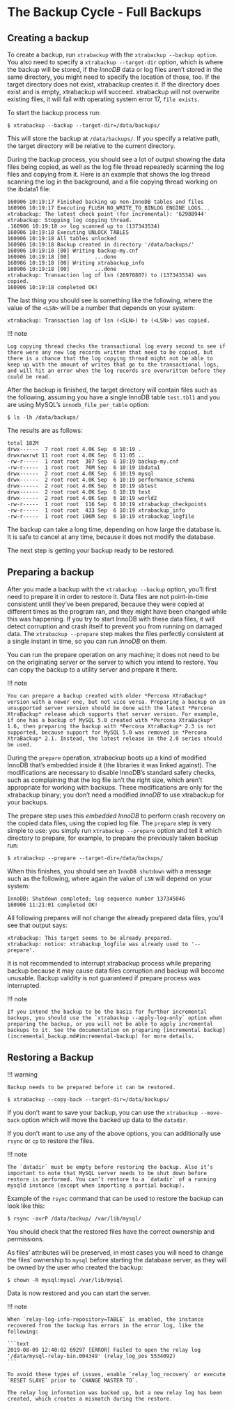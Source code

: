 # The Backup Cycle - Full Backups

## Creating a backup

To create a backup, run `xtrabackup` with the `xtrabackup --backup option`. You also need to specify a `xtrabackup --target-dir` option, which is where the backup will be stored, if the *InnoDB* data or log files aren’t stored in the same directory, you might need to specify the
location of those, too. If the target directory does not exist, xtrabackup
creates it. If the directory does exist and is empty, xtrabackup will
succeed. xtrabackup will not overwrite existing files, it will fail with
operating system error 17, `file exists`.

To start the backup process run:

```shell
$ xtrabackup --backup --target-dir=/data/backups/
```

This will store the backup at `/data/backups/`. If you specify a relative
path, the target directory will be relative to the current directory.

During the backup process, you should see a lot of output showing the data files
being copied, as well as the log file thread repeatedly scanning the log files
and copying from it. Here is an example that shows the log thread scanning the
log in the background, and a file copying thread working on the ibdata1
file:

```text
160906 10:19:17 Finished backing up non-InnoDB tables and files
160906 10:19:17 Executing FLUSH NO_WRITE_TO_BINLOG ENGINE LOGS...
xtrabackup: The latest check point (for incremental): '62988944'
xtrabackup: Stopping log copying thread.
.160906 10:19:18 >> log scanned up to (137343534)
160906 10:19:18 Executing UNLOCK TABLES
160906 10:19:18 All tables unlocked
160906 10:19:18 Backup created in directory '/data/backups/'
160906 10:19:18 [00] Writing backup-my.cnf
160906 10:19:18 [00]        ...done
160906 10:19:18 [00] Writing xtrabackup_info
160906 10:19:18 [00]        ...done
xtrabackup: Transaction log of lsn (26970807) to (137343534) was copied.
160906 10:19:18 completed OK!
```

The last thing you should see is something like the following, where the value
of the `<LSN>` will be a number that depends on your system:

```text
xtrabackup: Transaction log of lsn (<SLN>) to (<LSN>) was copied.
```

!!! note

    Log copying thread checks the transactional log every second to see if there were any new log records written that need to be copied, but there is a chance that the log copying thread might not be able to keep up with the amount of writes that go to the transactional logs, and will hit an error when the log records are overwritten before they could be read.

After the backup is finished, the target directory will contain files such as
the following, assuming you have a single InnoDB table `test.tbl1` and
you are using MySQL’s `innodb_file_per_table` option:

```shell
$ ls -lh /data/backups/
```
The results are as follows:
```text
total 182M
drwx------  7 root root 4.0K Sep  6 10:19 .
drwxrwxrwt 11 root root 4.0K Sep  6 11:05 ..
-rw-r-----  1 root root  387 Sep  6 10:19 backup-my.cnf
-rw-r-----  1 root root  76M Sep  6 10:19 ibdata1
drwx------  2 root root 4.0K Sep  6 10:19 mysql
drwx------  2 root root 4.0K Sep  6 10:19 performance_schema
drwx------  2 root root 4.0K Sep  6 10:19 sbtest
drwx------  2 root root 4.0K Sep  6 10:19 test
drwx------  2 root root 4.0K Sep  6 10:19 world2
-rw-r-----  1 root root  116 Sep  6 10:19 xtrabackup_checkpoints
-rw-r-----  1 root root  433 Sep  6 10:19 xtrabackup_info
-rw-r-----  1 root root 106M Sep  6 10:19 xtrabackup_logfile
```

The backup can take a long time, depending on how large the database is. It is
safe to cancel at any time, because it does not modify the database.

The next step is getting your backup ready to be restored.

## Preparing a backup

After you made a backup with the `xtrabackup --backup` option, you’ll
first need to prepare it in order to restore it. Data files are not
point-in-time consistent until they’ve been prepared, because they were copied
at different times as the program ran, and they might have been changed while
this was happening. If you try to start InnoDB with these data files, it will
detect corruption and crash itself to prevent you from running on damaged data.
The `xtrabackup --prepare` step makes the files perfectly consistent at
a single instant in time, so you can run *InnoDB* on them.

You can run the prepare operation on any machine; it does not need to be on the originating server or the server to which you intend to restore. You can copy the backup to a utility server and prepare it there.

!!! note

    You can prepare a backup created with older *Percona XtraBackup* version with a newer one, but not vice versa. Preparing a backup on an unsupported server version should be done with the latest *Percona XtraBackup* release which supports that server version. For example, if one has a backup of MySQL 5.0 created with *Percona XtraBackup* 1.6, then preparing the backup with *Percona XtraBackup* 2.3 is not supported, because support for MySQL 5.0 was removed in *Percona XtraBackup* 2.1. Instead, the latest release in the 2.0 series should be used.

During the `prepare` operation, xtrabackup boots up a kind of modified
InnoDB that’s embedded inside it (the libraries it was linked against). The
modifications are necessary to disable InnoDB’s standard safety checks, such as complaining that the log file isn’t the right size, which aren’t appropriate for working with backups. These modifications are only for the xtrabackup binary; you don’t need a modified *InnoDB* to use xtrabackup for your backups.

The prepare step uses this *embedded InnoDB* to perform crash recovery on the
copied data files, using the copied log file. The `prepare` step is very
simple to use: you simply run `xtrabackup --prepare` option and tell it
which directory to prepare, for example, to prepare the previously taken backup run:

```shell
$ xtrabackup --prepare --target-dir=/data/backups/
```

When this finishes, you should see an `InnoDB shutdown` with a message such as
the following, where again the value of `LSN` will depend on your system:

```text
InnoDB: Shutdown completed; log sequence number 137345046
160906 11:21:01 completed OK!
```

All following prepares will not change the already prepared data files, you’ll
see that output says:

```text
xtrabackup: This target seems to be already prepared.
xtrabackup: notice: xtrabackup_logfile was already used to '--prepare'.
```

It is not recommended to interrupt xtrabackup process while preparing backup
because it may cause data files corruption and backup will become unusable.
Backup validity is not guaranteed if prepare process was interrupted.

!!! note

    If you intend the backup to be the basis for further incremental backups, you should use the `xtrabackup --apply-log-only` option when preparing the backup, or you will not be able to apply incremental backups to it. See the documentation on preparing [incremental backup] (incremental_backup.md#incremental-backup) for more details.

## Restoring a Backup

!!! warning

    Backup needs to be prepared before it can be restored.

```shell
$ xtrabackup --copy-back --target-dir=/data/backups/
```

If you don’t want to save your backup, you can use the `xtrabackup --move-back` option which will move the backed up data to the `datadir`.

If you don’t want to use any of the above options, you can additionally use
`rsync` or `cp` to restore the files.

!!! note

    The `datadir` must be empty before restoring the backup. Also it’s important to note that MySQL server needs to be shut down before restore is performed. You can’t restore to a `datadir` of a running mysqld instance (except when importing a partial backup).

Example of the `rsync` command that can be used to restore the backup
can look like this:

```shell
$ rsync -avrP /data/backup/ /var/lib/mysql/
```

You should check that the restored files have the correct ownership and
permissions.

As files’ attributes will be preserved, in most cases you will need to change
the files’ ownership to `mysql` before starting the database server, as they
will be owned by the user who created the backup:

```shell
$ chown -R mysql:mysql /var/lib/mysql
```

Data is now restored and you can start the server.

!!! note

    When `relay-log-info-repository=TABLE` is enabled, the instance recovered from the backup has errors in the error log, like the following:

    ```text
    2019-08-09 12:40:02 69297 [ERROR] Failed to open the relay log '/data/mysql-relay-bin.004349' (relay_log_pos 5534092)
    ```

    To avoid these types of issues, enable `relay_log_recovery` or execute `RESET SLAVE` prior to `CHANGE MASTER TO`.

    The relay log information was backed up, but a new relay log has been created, which creates a mismatch during the restore.

<script>
    (function(h,o,t,j,a,r){
        h.hj=h.hj||function(){(h.hj.q=h.hj.q||[]).push(arguments)};
        h._hjSettings={hjid:3857510,hjsv:6};
        a=o.getElementsByTagName('head')[0];
        r=o.createElement('script');r.async=1;
        r.src=t+h._hjSettings.hjid+j+h._hjSettings.hjsv;
        a.appendChild(r);
    })(window,document,'https://static.hotjar.com/c/hotjar-','.js?sv=');
</script>
